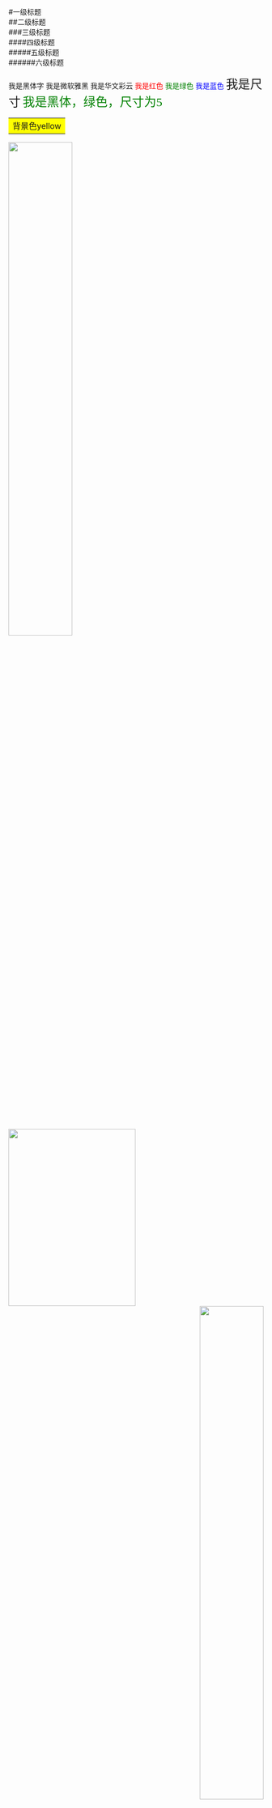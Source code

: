 #一级标题  
##二级标题  
###三级标题  
####四级标题  
#####五级标题  
######六级标题 

<font face="黑体">我是黑体字</font>
<font face="微软雅黑">我是微软雅黑</font>
<font face="STCAIYUN">我是华文彩云</font>
<font color=red>我是红色</font>
<font color=#008000>我是绿色</font>
<font color=Blue>我是蓝色</font>
<font size=5>我是尺寸</font>
<font face="黑体" color=green size=5>我是黑体，绿色，尺寸为5</font>



<table><tr><td bgcolor=yellow>背景色yellow</td></tr></table>


<img src="http://pic11.photophoto.cn/20090626/0036036341009653_b.jpg" width="50%" height="50%">


<img src="http://pic11.photophoto.cn/20090626/0036036341009653_b.jpg" width="251" height="350" >



<div align=right><img src="http://pic11.photophoto.cn/20090626/0036036341009653_b.jpg" width="50%" height="50%"></div>



